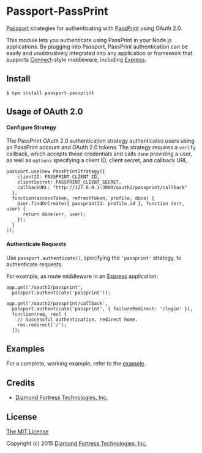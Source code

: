 # Passport-PassPrint

[Passport](http://passportjs.org/) strategies for authenticating with [PassPrint](https://www.passprint.me/)
using OAuth 2.0.

This module lets you authenticate using PassPrint in your Node.js applications.
By plugging into Passport, PassPrint authentication can be easily and
unobtrusively integrated into any application or framework that supports
[Connect](http://www.senchalabs.org/connect/)-style middleware, including
[Express](http://expressjs.com/).

## Install

    $ npm install passport-passprint

## Usage of OAuth 2.0

#### Configure Strategy

The PassPrint OAuth 2.0 authentication strategy authenticates users using an PassPrint
account and OAuth 2.0 tokens.  The strategy requires a `verify` callback, which
accepts these credentials and calls `done` providing a user, as well as
`options` specifying a client ID, client secret, and callback URL.

    passport.use(new PassPrintStrategy({
        clientID: PASSPRINT_CLIENT_ID,
        clientSecret: PASSPRINT_CLIENT_SECRET,
        callbackURL: "http://127.0.0.1:3000/oauth2/passprint/callback"
      },
      function(accessToken, refreshToken, profile, done) {
        User.findOrCreate({ passprintId: profile.id }, function (err, user) {
          return done(err, user);
        });
      }
    ));

#### Authenticate Requests

Use `passport.authenticate()`, specifying the `'passprint'` strategy, to
authenticate requests.

For example, as route middleware in an [Express](http://expressjs.com/)
application:

    app.get('/oauth2/passprint',
      passport.authenticate('passprint'));

    app.get('/oauth2/passprint/callback',
      passport.authenticate('passprint', { failureRedirect: '/login' }),
      function(req, res) {
        // Successful authentication, redirect home.
        res.redirect('/');
      });

## Examples

For a complete, working example, refer to the [example](https://github.com/DFTinc/passport-passprint/example).

## Credits

  - [Diamond Fortress Technologies, Inc.](https://github.com/DFTinc/passport-passprint)

## License

[The MIT License](http://opensource.org/licenses/MIT)

Copyright (c) 2015 <a href="http://www.diamondfortress.com">Diamond Fortress Technologies, Inc.</a>
